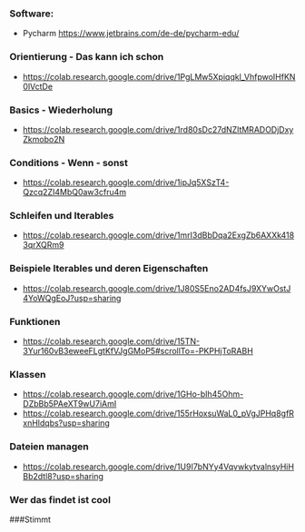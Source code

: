 ### Software:

+ Pycharm https://www.jetbrains.com/de-de/pycharm-edu/

### Orientierung - Das kann ich schon

+ https://colab.research.google.com/drive/1PgLMw5Xpiqqkl_VhfpwoIHfKN0lVctDe

### Basics - Wiederholung

+ https://colab.research.google.com/drive/1rd80sDc27dNZltMRADODjDxyZkmobo2N

### Conditions - Wenn - sonst

+ https://colab.research.google.com/drive/1ipJq5XSzT4-Qzcq2ZI4MbQ0aw3cfru4m

### Schleifen und Iterables

+ https://colab.research.google.com/drive/1mrI3dBbDqa2ExgZb6AXXk4183qrXQRm9

### Beispiele Iterables und deren Eigenschaften

+ https://colab.research.google.com/drive/1J80S5Eno2AD4fsJ9XYwOstJ4YoWQgEoJ?usp=sharing

### Funktionen

+ https://colab.research.google.com/drive/15TN-3Yur160vB3eweeFLgtKfVJgGMoP5#scrollTo=-PKPHjToRABH

### Klassen

+ https://colab.research.google.com/drive/1GHo-bIh45Ohm-DZbBb5PAeXT9wU7iAmI
+ https://colab.research.google.com/drive/155rHoxsuWaL0_pVgJPHq8gfRxnHldqbs?usp=sharing

### Dateien managen

+ https://colab.research.google.com/drive/1U9I7bNYy4VqvwkytvalnsyHiHBb2dtl8?usp=sharing








### Wer das findet ist cool
###Stimmt

